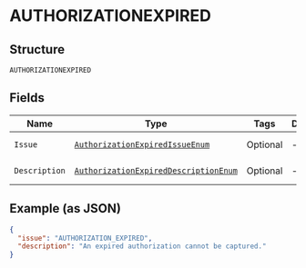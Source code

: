 
# AUTHORIZATIONEXPIRED

## Structure

`AUTHORIZATIONEXPIRED`

## Fields

| Name | Type | Tags | Description | Getter | Setter |
|  --- | --- | --- | --- | --- | --- |
| `Issue` | [`AuthorizationExpiredIssueEnum`](../../doc/models/authorization-expired-issue-enum.md) | Optional | - | AuthorizationExpiredIssueEnum getIssue() | setIssue(AuthorizationExpiredIssueEnum issue) |
| `Description` | [`AuthorizationExpiredDescriptionEnum`](../../doc/models/authorization-expired-description-enum.md) | Optional | - | AuthorizationExpiredDescriptionEnum getDescription() | setDescription(AuthorizationExpiredDescriptionEnum description) |

## Example (as JSON)

```json
{
  "issue": "AUTHORIZATION_EXPIRED",
  "description": "An expired authorization cannot be captured."
}
```

